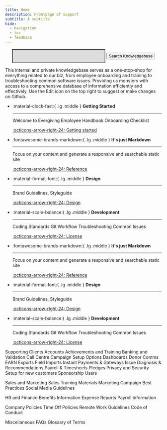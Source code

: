 ```yaml
---
title: Home
description: Frontpage of Support
subtitle: A subtitle
hide:
  - navigation
  - toc
  - feedback
---
```


<p>
<form style="text-align:center"> 
  <input type="text" id="form1" style="background-color:rgb(221,221,221); height:45px; padding-left:10px; width:300px;" /> 
  <button type="button" class="md-button md-button--primary"> Search Knowledgebase</button>
</form>
</p>

This internal and private knowledgebase serves as a one-stop-shop for everything related to our biz, from employee onboarding and training to troubleshooting common software issues. Providing us monsters with access to a comprehensive database of information efficiently and effectively. Use the Edit icon on the top right to suggest or make changes on Github.

<div class="grid cards" markdown>

-   :material-clock-fast:{ .lg .middle } __Getting Started__

    ---
    Welcome to Evergiving
    Employee Handbook
    Onboarding Checklist

    [:octicons-arrow-right-24: Getting started](#)

-   :fontawesome-brands-markdown:{ .lg .middle } __It's just Markdown__

    ---

    Focus on your content and generate a responsive and searchable static site

    [:octicons-arrow-right-24: Reference](#)

-   :material-format-font:{ .lg .middle } __Design__

    ---

    Brand Guidelines, Styleguide

    [:octicons-arrow-right-24: Design](#)

-   :material-scale-balance:{ .lg .middle } __Development__

    ---
    Coding Standards
    Git Workflow
    Troubleshooting Common Issues

    [:octicons-arrow-right-24: License](#)

-   :fontawesome-brands-markdown:{ .lg .middle } __It's just Markdown__

    ---

    Focus on your content and generate a responsive and searchable static site

    [:octicons-arrow-right-24: Reference](#)

-   :material-format-font:{ .lg .middle } __Design__

    ---

    Brand Guidelines, Styleguide

    [:octicons-arrow-right-24: Design](#)

-   :material-scale-balance:{ .lg .middle } __Development__

    ---
    Coding Standards
    Git Workflow
    Troubleshooting Common Issues

    [:octicons-arrow-right-24: License](#)  
  
</div>

      
Supporting Clients
        Accounts
        Achievements and Training
        Banking and Validation
        Call Centre
        Campaign Setup Options 
        Dashboards
        Donor Comms
        EARN
        Exports
        Field
        Imports
        Instant Payments & Gateways
        Issue Diagnosis & Recommendations
        Payroll & Timesheets
        Pledges
        Privacy and Security
        Setup for new customers
        Sponsorship
        Users

Sales and Marketing
        Sales Training Materials
        Marketing Campaign Best Practices
        Social Media Guidelines

HR and Finance
        Benefits Information
        Expense Reports
        Payroll Information

Company Policies
        Time Off Policies
        Remote Work Guidelines
        Code of Conduct

Miscellaneous
        FAQs
        Glossary of Terms
